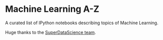# Machine Learning A-Z
A curated list of IPython notebooks describing topics of Machine Learning.

Huge thanks to the [SuperDataScience team](https://www.superdatascience.com).
